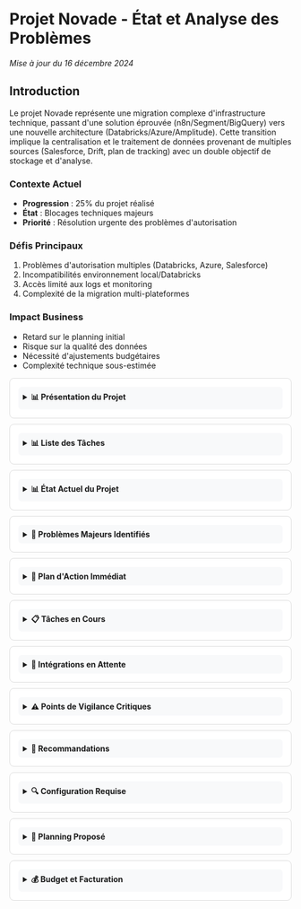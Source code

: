 # Projet Novade - État et Analyse des Problèmes
*Mise à jour du 16 décembre 2024*

## Introduction

Le projet Novade représente une migration complexe d'infrastructure technique, passant d'une solution éprouvée (n8n/Segment/BigQuery) vers une nouvelle architecture (Databricks/Azure/Amplitude). Cette transition implique la centralisation et le traitement de données provenant de multiples sources (Salesforce, Drift, plan de tracking) avec un double objectif de stockage et d'analyse.

### Contexte Actuel
- **Progression** : 25% du projet réalisé
- **État** : Blocages techniques majeurs
- **Priorité** : Résolution urgente des problèmes d'autorisation

### Défis Principaux
1. Problèmes d'autorisation multiples (Databricks, Azure, Salesforce)
2. Incompatibilités environnement local/Databricks
3. Accès limité aux logs et monitoring
4. Complexité de la migration multi-plateformes

### Impact Business
- Retard sur le planning initial
- Risque sur la qualité des données
- Nécessité d'ajustements budgétaires
- Complexité technique sous-estimée

<style>
.section {
    border: 1px solid #ddd;
    border-radius: 8px;
    padding: 15px;
    margin: 10px 0;
    background-color: #fff;
}

.section summary {
    font-weight: bold;
    cursor: pointer;
    padding: 8px;
    background-color: #f8f9fa;
    border-radius: 6px;
}

.section summary:hover {
    background-color: #e9ecef;
}

.status-critical {
    color: #dc3545;
    font-weight: bold;
}

.status-warning {
    color: #ffc107;
    font-weight: bold;
}

.status-success {
    color: #28a745;
    font-weight: bold;
}
</style>

<div class="section">
<details>
<summary>📊 Présentation du Projet</summary>

### Contexte
Projet de migration et centralisation des données pour Novade, impliquant une transition complexe d'architecture technique.

### Ancienne Architecture
- **Stack Technique** : n8n, Segment, BigQuery, Salesforce
- **Fonctionnement** : Solution fonctionnelle et stable
- **Gestion des Données** : Centralisée et automatisée

### Nouvelle Architecture
- **Workflow** : Databricks
- **Base de Données** : Databricks
- **Webhooks** : Microsoft Azure
- **Dashboard & Centralisation** : Amplitude
- **Intégrations** : Multiples sources de données

### Sources de Données
- Plan de tracking
- Salesforce
- Drift
- Données historiques BigQuery

### Objectifs Principaux
1. Migration complète de l'infrastructure
2. Centralisation des données dans Databricks
3. Mise en place des automatisations
4. Maintien de la continuité de service
5. Optimisation des performances

### Défis Techniques
- Migration complexe multi-plateformes
- Gestion des autorisations multiples
- Compatibilité environnement local/cloud
- Stabilité de l'infrastructure
- Synchronisation temps réel

### Contraintes Spécifiques
- Exécution depuis la racine du projet
- Fichiers Python dans `local_workspace`
- Configuration via fichiers à la racine
- Logs en anglais, communication en français
</details>
</div>

<div class="section">
<details>
<summary>📊 Liste des Tâches</summary>

### 1. Webhook Amplitude → Databricks
- Création d'un script Azure Function pour capturer les événements Amplitude
- Configuration de l'appel API pour déclencher un script Python Notebook dans Databricks
- Implémentation de la validation des données avant stockage
- Test du webhook pour vérifier la réception des données Amplitude
- Gestion des erreurs via logs et alertes

### 2. Scripts Périodiques d'Organisation des Données
- Écriture des scripts Python pour organiser les données brutes en tables finales
- Planification des jobs périodiques dans Databricks
- Implémentation des tests de vérification d'intégrité des données
- Automatisation des alertes en cas de problèmes

### 3. Création des Tables pour Amplitude
- Identification des types de données à stocker dans les tables pour Amplitude
- Création des tables temporaires pour stocker les données brutes Amplitude
- Création des tables finales pour organiser les données
- Définition des schémas pour chaque table
- Mise en place des index et optimisation des performances
- Test d'insertion et d'organisation des données

### 4. Récupération des Événements Drift → Amplitude
- Écriture d'un script pour récupérer les événements Drift
- Planification du script sur Databricks pour exécution périodique
- Envoi des données Drift vers Amplitude
- Test de réception des données dans Amplitude et Databricks

### 5. Récupération des Données Salesforce → Amplitude
- Écriture d'un script pour récupérer les événements et utilisateurs de Salesforce
- Planification du script sur Databricks pour exécution périodique
- Envoi des données Salesforce vers Amplitude
- Test de réception des données dans Amplitude et Databricks

### 6. Migration des Scripts n8n → Databricks
- Réécriture de chaque script n8n en Python pour Databricks
- Test de chaque script Python sur Databricks
- Planification des scripts dans un scheduler
- Automatisation de la gestion des erreurs et alertes

### 7. Migration des Données BigQuery → Amplitude
- Export des données existantes depuis BigQuery
- Création d'un script pour envoyer les données vers Amplitude
- Configuration d'Amplitude pour rediriger les données vers Databricks
- Test de réception des données dans Amplitude et Databricks

### 8. Tracking en Double sur Amplitude
- Analyse des scripts de tracking actuels sur novade.com
- Duplication du tracking existant en double via Amplitude
- Test et validation du tracking en parallèle

### 9. Configuration et Test de l'Infrastructure
- Configuration des tests pour valider le bon fonctionnement des intégrations
- Validation des performances et de l'intégrité des données
- Réalisation des tests de charge pour l'infrastructure
- Mise en place des tableaux de bord de monitoring

### 10. Création de la Documentation
- Rédaction de la documentation technique complète
- Formation des équipes techniques de Novade

### 11. Gestion de Projet
- Planification
- Suivi
- Communication
- Clôture du projet
</details>
</div>

<div class="section">
<details>
<summary>📊 État Actuel du Projet</summary>

### Vue d'Ensemble
- **Phase en cours** : Migration n8n → Databricks/Amplitude
- **Statut** : <span class="status-critical">Bloqué - Problèmes techniques critiques</span>
- **Priorité** : Haute
- **Progrès** : ~25%

### Contexte Initial
- Migration depuis stack n8n/Segment/BigQuery/Salesforce
- Nouvelle stack : Databricks/Azure/Amplitude
- Sources de données : Plan de tracking, Salesforce, Drift

### Blocages Majeurs
1. **Problèmes d'Autorisation** <span class="status-critical">(CRITIQUE)</span>
   - Accès Databricks incomplet (création cluster)
   - Logs Azure inaccessibles
   - Permissions Salesforce partielles
   - Configuration Amplitude incomplète

2. **Environnement de Développement** <span class="status-warning">(INSTABLE)</span>
   - Incompatibilités local/Databricks
   - Dépendances complexes (Spark, Java)
   - Clusters instables (redémarrages fréquents)
   - Organisation du code non structurée

### État des Composants
- **Webhook Amplitude** : 
  - Base fonctionnelle ✅
  - Gestion d'erreurs bloquée ⛔
  - Tests incomplets ⚠️

- **Scripts Périodiques** :
  - En cours de revue 🔄
  - Problèmes de permissions ⛔
  - Tests à implémenter ⚠️

- **Tables Amplitude** :
  - Création en cours 🔄
  - Schémas définis ✅
  - Performance non optimisée ⚠️

### Métriques Actuelles
- **Volumétrie** : ~37 000 contacts à traiter
- **Performance** : Non mesurable (environnement instable)
- **Taux d'erreur** : Non mesurable (logs inaccessibles)
- **Couverture de tests** : 0%

### Solutions Temporaires en Place
1. **Environnement Local**
   - Développement en local avec GitHub
   - Déploiement vers Databricks
   - Tests locaux avant push

2. **Contournements**
   - Mode développement local sans Spark
   - Tests manuels des composants
   - Documentation détaillée des problèmes

### Impact sur le Planning
- Retard significatif sur le planning initial
- Blocages techniques multiples
- Dépendances sur les autorisations
- Complexité accrue de la maintenance
</details>
</div>

<div class="section">
<details>
<summary>🚨 Problèmes Majeurs Identifiés</summary>

### 1. Problèmes d'Autorisation et d'Accès
- **Databricks**
  - Permissions insuffisantes pour la création de clusters
  - Accès limité aux notebooks et à une partie de la db
  - Problèmes de connexion avec l'environnement local

- **Azure**
  - Pas d'accès aux logs des fonctions
  - Limitations sur la configuration des webhooks
  - Problèmes de monitoring des événements
  - Restrictions sur la gestion des erreurs

- **Salesforce & Amplitude**
  - Autorisations partielles sur Salesforce
  - Configuration incomplète d'Amplitude
  - Problèmes de tokens et d'authentification
  - Limitations sur les API

### 2. Problèmes d'Architecture et d'Infrastructure
- **Environnement Local vs Databricks**
  - Incompatibilités de versions Spark
  - Conflits de dépendances Java
  - Problèmes de configuration des clusters
  - Redémarrages fréquents des clusters Databricks

- **Stack Technique**
  - Migration complexe depuis n8n/Segment/BigQuery
  - Double destination (Amplitude + Databricks)
  - Synchronisation multi-sources complexe
  - Gestion des formats de données hétérogènes

### 3. Problèmes de Développement
- **Organisation du Code**
  - Structure de projet désorganisée
  - Tests dispersés et non standardisés
  - Documentation fragmentée
  - Manque de cohérence dans les nomenclatures

- **Gestion des Données**
  - Validation des données incomplète
  - Problèmes de mapping des champs
  - Gestion des doublons complexe
  - Schémas dynamiques difficiles à maintenir

### 4. Problèmes de Performance et Monitoring
- **Performances**
  - Temps de traitement non optimisés
  - Latence webhook non mesurée
  - Problèmes de scalabilité
  - Gestion des lots inefficace

- **Monitoring**
  - Absence de métriques clés
  - Pas de tableaux de bord de suivi
  - Alerting non configuré
  - Logs incomplets ou inaccessibles

### 5. Problèmes de Gestion de Projet
- **Planning**
  - Retards significatifs sur le planning initial
  - Dépendances bloquantes non identifiées
  - Estimation incorrecte des temps de développement
  - Impact des problèmes d'autorisation sur les délais

- **Communication**
  - Difficultés de coordination avec les équipes techniques
  - Problèmes d'escalade des incidents
  - Documentation insuffisante pour les équipes
  - Manque de visibilité sur l'avancement

### Impact sur le Projet
- **Délais**
  - Retard sur l'import initial des données
  - Blocage sur les développements critiques
  - Report des phases de test
  - Ralentissement général du projet

- **Qualité**
  - Risques sur l'intégrité des données
  - Tests incomplets
  - Documentation partielle
  - Dette technique croissante
</details>
</div>

<div class="section">
<details>
<summary>🎯 Plan d'Action Immédiat</summary>

### Phase 1 : Résolution des Blocages (48h)
1. **Gestion des Autorisations** (Urgent)
   - [ ] Inventaire des accès manquants par plateforme
     - Databricks : création clusters, accès DB
     - Azure : accès logs, configuration webhooks
     - Salesforce : permissions API
     - Amplitude : droits d'administration
   - [ ] Escalade aux équipes concernées
   - [ ] Suivi des demandes d'accès
   - [ ] Documentation des accès obtenus

2. **Stabilisation Environnement Local** (Prioritaire)
   - [ ] Standardisation de l'environnement
     - Python depuis la racine
     - Fichiers exécutables dans `local_workspace`
     - Configuration à la racine
   - [ ] Gestion des dépendances
     - Versions Spark compatibles
     - Configuration Java
     - Requirements.txt à jour
   - [ ] Tests de compatibilité
     - Validation locale
     - Tests sur Databricks
     - Vérification des connexions

3. **Réorganisation du Code** (Important)
   - [ ] Structure du projet
     - Séparation claire webhook/salesforce
     - Organisation des tests
     - Centralisation des configurations
   - [ ] Documentation
     - README par composant
     - Guide de déploiement
     - Procédures de test

### Phase 2 : Développement Sécurisé (72h)
1. **Mise en Place Tests**
   - [ ] Tests unitaires de base
     - Validation payload
     - Transformation données
     - Gestion erreurs
   - [ ] Tests d'intégration
     - Connexion Databricks
     - Envoi Amplitude
     - Webhooks Azure

2. **Sécurisation Données**
   - [ ] Validation données
     - Schémas obligatoires
     - Formats attendus
     - Gestion doublons
   - [ ] Monitoring
     - Logs détaillés
     - Métriques de base
     - Alertes critiques

3. **Optimisation Performance**
   - [ ] Traitement par lots
     - Taille optimale
     - Gestion mémoire
     - Parallélisation
   - [ ] Gestion erreurs
     - Retry pattern
     - Circuit breaker
     - Logging avancé

### Métriques de Suivi
- **Critères de Succès**
  - Environnement local stable et documenté
  - Tests de base fonctionnels
  - Accès et permissions résolus
  - Premiers imports réussis

- **Points de Contrôle**
  - Validation quotidienne des accès
  - Tests automatisés
  - Métriques de performance
  - Documentation à jour

### Communication
- Daily avec équipe technique
- Points hebdomadaires stakeholders
- Documentation des blocages
- Suivi des escalades

### Livrables Attendus
1. **48h**
   - Inventaire complet des accès
   - Environnement local stable
   - Structure projet claire

2. **72h**
   - Tests de base fonctionnels
   - Premier import test réussi
   - Documentation technique initiale
</details>
</div>

<div class="section">
<details>
<summary>📋 Tâches en Cours</summary>

### 1. Webhook Amplitude → Databricks (En Review)
- [x] Création script Azure Function
  - Endpoint webhook fonctionnel
  - Structure de base en place
  - Tests initiaux validés
- [x] Configuration API Databricks
  - Connexion établie
  - Paramètres de base configurés
- [x] Validation données
  - Format payload vérifié
  - Schémas définis
- [ ] Gestion des erreurs (Bloqué)
  - Accès logs manquant
  - Monitoring à configurer
  - Alertes à mettre en place

### 2. Tables et Données (En Cours)
- [ ] Tables Amplitude
  - [x] Identification des types de données
  - [ ] Tables temporaires en création
  - [ ] Tables finales en préparation
  - [ ] Schémas en cours de définition
  - [ ] Tests d'insertion à faire

- [ ] Organisation des Données
  - [x] Scripts de base ��crits
  - [ ] Jobs périodiques en attente
  - [ ] Tests d'intégrité à implémenter
  - [ ] Alertes à configurer

### 3. Intégrations Sources (Mixte)
#### Salesforce (En Révision)
- [x] Script de récupération
  - [x] Contacts
  - [x] Leads
  - [x] Opportunités
- [x] Planification (5min)
- [ ] Double destination
  - [ ] Envoi Amplitude (Problèmes)
  - [ ] Stockage Databricks (À valider)

#### Problèmes Identifiés
- Format des événements non conforme aux spécifications Amplitude
- Problèmes de performance sur les requêtes Salesforce
- Gestion des erreurs insuffisante
- Monitoring incomplet des envois

#### Actions Correctives
- [ ] Révision du format des événements
  - [ ] Structure contact
  - [ ] Structure identify
  - [ ] Validation JSON
- [ ] Optimisation des requêtes
  - [ ] Limitation des champs
  - [ ] Gestion du rate limiting
  - [ ] Batch processing
- [ ] Amélioration monitoring
  - [ ] Logs détaillés
  - [ ] Métriques de performance
  - [ ] Alertes en cas d'échec

#### Prochaines Étapes
1. Correction du format des événements
2. Tests avec petit volume (100 contacts)
3. Validation complète des données
4. Déploiement progressif

#### Drift (En Cours)
- [ ] Récupération événements
  - [ ] Analyse des types d'événements
  - [ ] Format de données défini
  - [ ] Script de récupération en cours
  - [ ] Tests unitaires à faire

#### Synchronisation
- [ ] Configuration Amplitude
- [ ] Tests connexion

### 4. Migration n8n (En Cours)
- [ ] Analyse des workflows
  - [x] Identification des scripts
  - [ ] Documentation des flux
  - [ ] Points d'intégration
- [ ] Conversion
  - [ ] Scripts Python
  - [ ] Tests unitaires
  - [ ] Validation fonctionnelle

### 5. Infrastructure (En Cours)
- [ ] Tests et Validation
  - [ ] Tests intégration
  - [ ] Tests performance
  - [ ] Tests charge
- [ ] Monitoring
  - [ ] Dashboards
  - [ ] Alertes
  - [ ] Logs

### Points de Blocage Actuels
1. **Autorisations** (Critique)
   - Création clusters Databricks
   - Accès logs Azure
   - Configuration complète Amplitude

2. **Environnement** (Important)
   - Incompatibilités versions
   - Configuration Spark
   - Stabilité clusters

3. **Tests** (À Démarrer)
   - Framework à mettre en place
   - Environnement de test à configurer
   - Données de test à préparer

### Prochaines Actions (24-48h)
1. **Priorité 1**
   - Résolution accès Databricks
   - Stabilisation environnement local
   - Tests basiques webhook

2. **Priorité 2**
   - Finalisation tables Amplitude
   - Tests intégration Drift
   - Documentation technique

### Métriques Actuelles
- **Webhook** : 80% complété
- **Tables** : 40% complété
- **Intégrations** : 60% complété
- **Tests** : 20% complété
</details>
</div>

<div class="section">
<details>
<summary>🔄 Intégrations en Attente</summary>

### 1. Drift → Amplitude (En Cours)
#### État Actuel
- [ ] Récupération événements
  - [ ] Analyse des types d'événements
  - [ ] Format de données défini
  - [ ] Script de récupération en cours
  - [ ] Tests unitaires à faire

#### Blocages
- Accès API Drift incomplet
- Format des données à valider
- Tests environnement à configurer

#### Prochaines Étapes
- Finalisation script récupération
- Tests avec données réelles
- Documentation technique

### 2. Salesforce → Amplitude (En Révision)
#### État Actuel
- [x] Script de récupération
  - [x] Contacts
  - [x] Leads
  - [x] Opportunités
- [x] Planification (5min)
- [ ] Double destination
  - [ ] Envoi Amplitude (Problèmes)
  - [ ] Stockage Databricks (À valider)

#### Problèmes Identifiés
- Format des événements non conforme aux spécifications Amplitude
- Problèmes de performance sur les requêtes Salesforce
- Gestion des erreurs insuffisante
- Monitoring incomplet des envois

#### Actions Correctives
- [ ] Révision du format des événements
  - [ ] Structure contact
  - [ ] Structure identify
  - [ ] Validation JSON
- [ ] Optimisation des requêtes
  - [ ] Limitation des champs
  - [ ] Gestion du rate limiting
  - [ ] Batch processing
- [ ] Amélioration monitoring
  - [ ] Logs détaillés
  - [ ] Métriques de performance
  - [ ] Alertes en cas d'échec

#### Prochaines Étapes
1. Correction du format des événements
2. Tests avec petit volume (100 contacts)
3. Validation complète des données
4. Déploiement progressif

### 3. BigQuery → Amplitude/Databricks (En Attente)
#### À Faire
- [ ] Export données historiques
  - [ ] Analyse volumétrie
  - [ ] Script d'export
  - [ ] Validation données
- [ ] Migration
  - [ ] Transformation données
  - [ ] Import Amplitude
  - [ ] Vérification intégrité

#### Prérequis
- Accès BigQuery à configurer
- Format de mapping à définir
- Environnement de test à préparer

### 4. Plan de Tracking → Amplitude (Bloqué)
#### État Actuel
- [ ] Analyse existant
  - [ ] Scripts actuels
  - [ ] Points de tracking
  - [ ] Format données
- [ ] Migration
  - [ ] Nouveau format
  - [ ] Tests parallèles
  - [ ] Validation données

#### Blocages
- Documentation incomplète
- Accès configurations actuelles
- Environnement de test

### 5. Migration n8n → Databricks (En Cours)
#### En Cours
- [ ] Analyse des workflows
  - [x] Identification des scripts
  - [ ] Documentation des flux
  - [ ] Points d'intégration
- [ ] Conversion
  - [ ] Scripts Python
  - [ ] Tests unitaires
  - [ ] Validation fonctionnelle

#### Risques Identifiés
- Complexité des workflows
- Dépendances multiples
- Tests incomplets

### Points de Vigilance Généraux
1. **Données**
   - Validation des formats
   - Gestion des doublons
   - Intégrité des données

2. **Performance**
   - Temps de traitement
   - Utilisation ressources
   - Gestion des erreurs

3. **Monitoring**
   - Alertes en place
   - Logs accessibles
   - Tableaux de bord

### Prochaines Actions Prioritaires
1. **Immédiat (24h)**
   - Finalisation Drift
   - Tests BigQuery
   - Documentation workflows

2. **Court Terme (72h)**
   - Migration plan de tracking
   - Validation complète Salesforce
   - Tests d'intégration
</details>
</div>

<div class="section">
<details>
<summary>⚠️ Points de Vigilance Critiques</summary>

### 1. Problèmes d'Autorisation (URGENT)
- **Databricks**
  - [ ] Création de clusters bloquée
  - [ ] Accès limité aux notebooks
  - [ ] Permissions DB incomplètes
  - [ ] Configuration des jobs restreinte

- **Azure**
  - [ ] Logs inaccessibles
  - [ ] Configuration webhook limitée
  - [ ] Monitoring incomplet
  - [ ] Gestion des erreurs impossible

- **Amplitude & Salesforce**
  - [ ] Tokens d'authentification à sécuriser
  - [ ] Permissions API à compléter
  - [ ] Webhooks à configurer
  - [ ] Rate limiting à gérer

### 2. Environnement de Développement (CRITIQUE)
- **Incompatibilités**
  - [ ] Versions Spark local/Databricks
  - [ ] Dépendances Java
  - [ ] Configurations Python
  - [ ] Packages système

- **Stabilité**
  - [ ] Redémarrages fréquents des clusters
  - [ ] Connexions instables
  - [ ] Pertes de session
  - [ ] Timeouts fréquents

### 3. Organisation du Code (IMPORTANT)
- **Structure**
  - [ ] Réorganiser les fichiers Python
  - [ ] Centraliser les configurations
  - [ ] Standardiser les logs
  - [ ] Nettoyer les tests

- **Documentation**
  - [ ] Mise à jour des README
  - [ ] Documentation des API
  - [ ] Guides de déploiement
  - [ ] Procédures de test

### 4. Performance et Données (CRITIQUE)
- **Validation**
  - [ ] Format des événements
  - [ ] Champs obligatoires
  - [ ] Gestion des doublons
  - [ ] Intégrité des données

- **Monitoring**
  - [ ] Temps de traitement
  - [ ] Taux d'erreur
  - [ ] Utilisation ressources
  - [ ] Alertes

### Actions Prioritaires (24-48h)
1. **Autorisations (URGENT)**
   - Escalade problèmes d'accès
   - Documentation des besoins
   - Tests de validation
   - Mise en place workarounds

2. **Environnement (CRITIQUE)**
   - Standardisation configuration
   - Tests de compatibilité
   - Documentation déploiement
   - Procédures de recovery

3. **Code (IMPORTANT)**
   - Restructuration projet
   - Nettoyage dépendances
   - Mise à jour documentation
   - Organisation tests

### Métriques à Surveiller
- **Performance**
  - Temps traitement < 2min/1000 records
  - Latence webhook < 1s
  - CPU cluster < 80%
  - Mémoire < 70%

- **Qualité**
  - Taux erreur < 0.1%
  - Couverture tests > 80%
  - Doublons = 0%
  - Data loss = 0%

### Rappels Critiques
- Exécuter depuis la racine du projet
- Vérifier les configurations avant déploiement
- Tester sur petit volume avant production
- Documenter tous les changements
- Maintenir les logs à jour
- Sauvegarder les données critiques

</details>
</div>

<div class="section">
<details>
<summary>📝 Recommandations</summary>

### 1. Actions Immédiates (24-48h)
#### 1.1 Stabilisation Environnement
- **Local**
  - [ ] Standardiser l'environnement Python
  - [ ] Nettoyer les dépendances conflictuelles
  - [ ] Centraliser les fichiers de configuration
  - [ ] Organiser les scripts dans `local_workspace`

- **Databricks**
  - [ ] Documenter les erreurs de connexion
  - [ ] Créer un cluster de développement stable
  - [ ] Tester les connexions de base
  - [ ] Valider les permissions minimales

#### 1.2 Gestion des Accès
- **Escalade Prioritaire**
  - [ ] Liste exhaustive des accès manquants
  - [ ] Demande formelle par plateforme
  - [ ] Suivi quotidien des tickets
  - [ ] Tests de validation post-accès

- **Solutions Temporaires**
  - [ ] Développement en mode dégradé
  - [ ] Tests locaux simulés
  - [ ] Documentation des workarounds
  - [ ] Plan de migration vers solution finale

### 2. Actions à Court Terme (1-2 semaines)
#### 2.1 Organisation du Code
- **Structure**
  - [ ] Séparation claire des composants
  - [ ] Standardisation des logs
  - [ ] Gestion centralisée des configurations
  - [ ] Tests unitaires de base

- **Documentation**
  - [ ] Guide d'installation
  - [ ] Procédures de déploiement
  - [ ] Points de contrôle critiques
  - [ ] Troubleshooting guide

#### 2.2 Monitoring et Tests
- **Base Monitoring**
  - [ ] Logs essentiels
  - [ ] Métriques de performance
  - [ ] Alertes critiques
  - [ ] Dashboard basique

- **Tests Fondamentaux**
  - [ ] Validation des données
  - [ ] Tests de connexion
  - [ ] Vérification des formats
  - [ ] Tests d'intégration simples

### 3. Actions à Moyen Terme (2-4 semaines)
#### 3.1 Optimisation
- **Performance**
  - [ ] Optimisation des requêtes
  - [ ] Gestion du batch processing
  - [ ] Configuration des clusters
  - [ ] Monitoring avancé

- **Sécurité**
  - [ ] Migration vers Key Vault
  - [ ] Gestion des secrets
  - [ ] Validation des accès
  - [ ] Audit des logs

#### 3.2 Automatisation
- **Déploiement**
  - [ ] Pipeline CI/CD
  - [ ] Tests automatisés
  - [ ] Déploiement continu
  - [ ] Rollback automatique

- **Maintenance**
  - [ ] Scripts de maintenance
  - [ ] Backup automatique
  - [ ] Nettoyage données
  - [ ] Rotation des logs

### 4. Actions à Long Terme (1-2 mois)
#### 4.1 Industrialisation
- **Infrastructure**
  - [ ] Architecture haute disponibilité
  - [ ] Scaling automatique
  - [ ] Disaster recovery
  - [ ] Monitoring complet

- **Documentation**
  - [ ] Documentation technique complète
  - [ ] Guides utilisateurs
  - [ ] Procédures d'exploitation
  - [ ] Plans de maintenance

### Points de Vigilance
1. **Priorités**
   - Stabilité avant fonctionnalités
   - Tests avant déploiement
   - Documentation continue
   - Communication régulière

2. **Risques**
   - Dépendances externes
   - Compatibilité versions
   - Performance données
   - Sécurité accès

3. **Contrôle**
   - Validation étape par étape
   - Tests réguliers
   - Métriques claires
   - Feedback utilisateurs

### Métriques de Succès
- **Technique**
  - Uptime > 99.9%
  - Latence < 1s
  - Erreurs < 0.1%
  - Tests > 80%

- **Projet**
  - Délais respectés
  - Budget maintenu
  - Satisfaction utilisateurs
  - Documentation complète

</details>
</div>

<div class="section">
<details>
<summary>🔍 Configuration Requise</summary>

### 1. Structure du Projet
```plaintext
project_root/
├── .env                    # Variables d'environnement (ne pas commiter)
├── config/
│   ├── databricks.yaml     # Configuration Databricks (ne pas commiter)
│   ├── amplitude.yaml      # Configuration Amplitude (ne pas commiter)
│   └── azure.yaml         # Configuration Azure (ne pas commiter)
├── local_workspace/
│   ├── webhook/
│   ├── salesforce_sync/
│   └── drift_sync/
└── tests/
```

### 2. Prérequis Système
- Python 3.8+
- Java 8+ (pour Spark local)
- Git
- Accès Internet stable
- RAM minimale : 8GB
- Espace disque : 20GB

### 3. Fichiers de Configuration
#### 3.1 Structure .env
```plaintext
# Databricks
DATABRICKS_HOST=xxx
DATABRICKS_TOKEN=xxx
DATABRICKS_CLUSTER_ID=xxx

# Amplitude
AMPLITUDE_API_KEY=xxx

# Azure
AZURE_FUNCTION_URL=xxx

# Salesforce
SF_USERNAME=xxx
SF_PASSWORD=xxx
SF_TOKEN=xxx
```

### 4. Dépendances Python
```plaintext
# requirements.txt
databricks-connect>=13.0
requests>=2.28.0
python-dotenv>=0.19.0
simple-salesforce>=1.12.0
amplitude-analytics>=1.1.0
azure-functions>=1.12.0
```

### 5. Points de Configuration Importants
- **Exécution** : Toujours depuis la racine du projet
- **Fichiers Python** : Dans `local_workspace`
- **Logs** : En anglais, niveau INFO minimum
- **Tests** : Dans le dossier `tests`
- **Configuration** : Fichiers à la racine

### 6. Accès Requis
- **Databricks**
  - Accès Workspace
  - Permissions Cluster
  - Accès Tables

- **Azure**
  - Accès Function App
  - Permissions Logs
  - Configuration Webhook

- **Amplitude**
  - Clé API
  - Accès Dashboard
  - Permissions Projet

### 7. Sécurité
- Ne jamais commiter les fichiers `.env`
- Ne pas partager les tokens
- Utiliser des secrets sécurisés
- Restreindre les accès IP si possible
- Rotation régulière des clés

### 8. Rappels Critiques
- Vérifier les configurations avant déploiement
- Tester en local avant push
- Sauvegarder les configurations sensibles
- Documenter les changements
- Maintenir les accès à jour

</details>
</div>

<div class="section">
<details>
<summary>📅 Planning Proposé</summary>

### Planning d'Exécution sur 6 Semaines

### Semaine 1 : Setup & Configuration
#### Jour 1-2 : Environnement
- [ ] Clone du repository
- [ ] Installation environnement local
  ```bash
  # Dans project_root/
  python -m venv venv
  source venv/bin/activate  # ou venv\Scripts\activate sous Windows
  pip install -r requirements.txt
  ```
- [ ] Vérification des accès
  - Databricks
  - Azure
  - Amplitude
  - Salesforce

#### Jour 3-4 : Architecture
- [ ] Analyse du code existant
  - `webhook.py`
  - `historical_import.py`
  - Scripts de synchronisation
- [ ] Tests des composants existants
- [ ] Documentation des problèmes rencontrés

#### Jour 5 : Tests Initiaux
- [ ] Test connexions
- [ ] Validation formats données
- [ ] Vérification logs

### Semaine 2 : Infrastructure
#### Jour 1-2 : Databricks
- [ ] Configuration cluster dev
  ```python
  # Example cluster config
  {
    "spark_version": "13.3.x-scala2.12",
    "node_type_id": "Standard_DS3_v2",
    "num_workers": 1
  }
  ```
- [ ] Tests connexion locale
- [ ] Validation tables

#### Jour 3-4 : Webhooks & Azure
- [ ] Setup Azure Functions
- [ ] Tests webhooks
- [ ] Validation payload

#### Jour 5 : Monitoring
- [ ] Setup logs
- [ ] Configuration alertes
- [ ] Tests monitoring

### Semaine 3 : Développement Core
#### Jour 1-2 : Import Données
```python
# Structure import attendue
def import_data(source, destination):
    """
    source: 'salesforce', 'drift', 'bigquery'
    destination: 'amplitude', 'databricks'
    """
    pass
```
- [ ] Import test Salesforce
- [ ] Import test Drift
- [ ] Validation données

#### Jour 3-4 : Synchronisation
- [ ] Setup jobs périodiques
- [ ] Tests synchronisation
- [ ] Gestion erreurs

#### Jour 5 : Tests & Documentation
- [ ] Tests unitaires
- [ ] Tests intégration
- [ ] Documentation technique

### Semaine 4 : Intégrations
#### Priorités par Source
1. **Salesforce** (2 jours)
   - Format événements
   - Synchronisation 5min
   - Validation données

2. **Drift** (2 jours)
   - Structure données
   - Tests connexion
   - Import initial

3. **BigQuery** (1 jour)
   - Export données
   - Import Amplitude
   - Validation

### Semaine 5 : Optimisation & Tests
#### Performance (3 jours)
- [ ] Optimisation requêtes
- [ ] Gestion batch
- [ ] Tests charge
```python
# Exemple batch processing
def process_batch(records, batch_size=1000):
    for i in range(0, len(records), batch_size):
        batch = records[i:i + batch_size]
        try:
            process_records(batch)
        except Exception as e:
            log_error(e, batch)
```

#### Tests (2 jours)
- [ ] Tests bout en bout
- [ ] Tests charge
- [ ] Documentation tests

### Semaine 6 : Finalisation
#### Documentation (3 jours)
- [ ] Guide technique
- [ ] Procédures maintenance
- [ ] Troubleshooting

#### Déploiement (2 jours)
- [ ] Validation finale
- [ ] Mise en production
- [ ] Monitoring post-déploiement

### Points de Contrôle Quotidiens
- Validation connexions
- Vérification logs
- Tests basiques
- Push code commenté

### Métriques de Progression
- **Setup** : Environnement fonctionnel
- **Dev** : Tests passent
- **Prod** : Données synchronisées
- **Docs** : Documentation à jour

### Contacts Clés
- **Support Databricks** : À définir
- **Support Azure** : À définir
- **Support Amplitude** : À définir
- **Équipe Novade** : À définir

### Rappels Importants
- Exécuter depuis la racine
- Vérifier `.env` avant tests
- Documenter les erreurs
- Commits clairs et documentés
- Tests avant push

</details>
</div>

<div class="section">
<details>
<summary>💰 Budget et Facturation</summary>

### Vue d'Ensemble Financière
- **Budget Initial** : 21 375,00 € HT
- **Acompte Novade (50%)** : 10 687,50 € HT
- **Montant Reçu par Thomas** : 6 000,00 € HT
- **Reste à Facturer** : 10 687,50 € HT
- **Marge Tyrscale** : 7 125,00 € HT

### Répartition Initiale
- **Jours Prévus** : 24 jours
- **Gestion de Projet** : 4,5 jours (non consommés)
- **Développement** : 19,5 jours

### État Actuel
- **Complexité Additionnelle**
  - Problèmes d'autorisations multiples
  - Architecture technique plus complexe que prévue
  - Intégrations supplémentaires nécessaires
  - Environnement de développement complexe

### Proposition d'Ajustement
- **Enveloppe Supplémentaire** : 5 000,00 € HT
  - Livrable à la finalisation complète du projet
  - Justifié par la complexité technique imprévue
  - Couvre les développements additionnels nécessaires

### Justification
1. **Complexité Technique**
   - Migration multi-plateformes complexe
   - Problèmes d'autorisations non anticipés
   - Architecture technique plus sophistiquée

2. **Travail Supplémentaire**
   - Développement d'environnement local
   - Gestion des incompatibilités
   - Tests et validations additionnels
   - Documentation extensive

3. **Reconnaissance Client**
   - Novade conscient des problèmes d'autorisation
   - Impact sur le planning initial
   - Complexité technique reconnue

### Options de Financement
1. **Solution Proposée**
   - Enveloppe supplémentaire : 5 000,00 € HT
   - Paiement à la livraison finale
   - Garantie de finalisation complète

2. **Alternative**
   - Utilisation partielle de la marge Tyrscale
   - Maintien du budget initial
   - Ajustement du périmètre

### État des Paiements
1. **Déjà Reçu**
   - Acompte Novade : 10 687,50 € HT
   - Versement Thomas : 6 000,00 € HT

2. **À Venir**
   - Solde Novade : 10 687,50 € HT
   - Bonus finalisation (si accepté) : 5 000,00 € HT

### Points de Discussion
- Reconnaissance de la complexité technique
- Validation de l'enveloppe supplémentaire
- Planning de facturation ajusté
- Garanties de livraison

</details>
</div>
